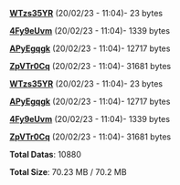 [**WTzs35YR**](/data/WTzs35YR.txt) (20/02/23 - 11:04)- 23 bytes

[**4Fy9eUvm**](/data/4Fy9eUvm.txt) (20/02/23 - 11:04)- 1339 bytes

[**APyEgqgk**](/data/APyEgqgk.txt) (20/02/23 - 11:04)- 12717 bytes

[**ZpVTr0Cq**](/data/ZpVTr0Cq.txt) (20/02/23 - 11:04)- 31681 bytes

[**WTzs35YR**](/data/WTzs35YR.txt) (20/02/23 - 11:04)- 23 bytes

[**APyEgqgk**](/data/APyEgqgk.txt) (20/02/23 - 11:04)- 12717 bytes

[**4Fy9eUvm**](/data/4Fy9eUvm.txt) (20/02/23 - 11:04)- 1339 bytes

[**ZpVTr0Cq**](/data/ZpVTr0Cq.txt) (20/02/23 - 11:04)- 31681 bytes

**Total Datas**: 10880

**Total Size**: 70.23 MB / 70.2 MB